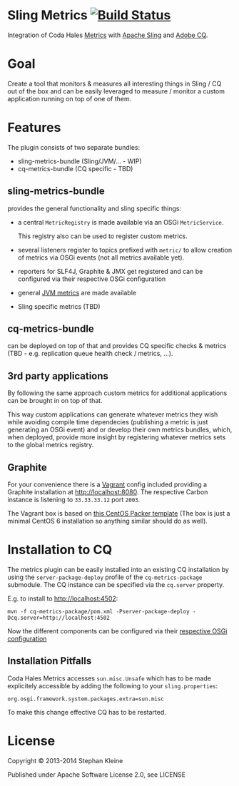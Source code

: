 Sling Metrics [![Build Status](https://api.travis-ci.org/digital-wonderland/sling-metrics.png)](https://travis-ci.org/digital-wonderland/sling-metrics)
=============

Integration of Coda Hales [Metrics](http://metrics.codahale.com/) with [Apache Sling](http://sling.apache.org/) and [Adobe CQ](http://www.adobe.com/sea/products/cq.html).

Goal
====

Create a tool that monitors & measures all interesting things in Sling / CQ out of the box and can be easily leveraged to measure / monitor a custom application running on top of one of them.

Features
========

The plugin consists of two separate bundles:

* sling-metrics-bundle (Sling/JVM/... - WIP)
* cq-metrics-bundle (CQ specific - TBD)

sling-metrics-bundle
--------------------

provides the general functionality and sling specific things:

* a central ```MetricRegistry``` is made available via an OSGi ```MetricService```.

    This registry also can be used to register custom metrics.

* several listeners register to topics prefixed with ```metric/``` to allow creation of metrics via OSGi events (not all metrics available yet).

* reporters for SLF4J, Graphite & JMX get registered and can be configured via their respective OSGi configuration

* general [JVM metrics](http://metrics.codahale.com/manual/jvm/) are made available

* Sling specific metrics (TBD)

cq-metrics-bundle
-----------------

can be deployed on top of that and provides CQ specific checks & metrics (TBD - e.g. replication queue health check / metrics, ...).

3rd party applications
----------------------

By following the same approach custom metrics for additional applications can be brought in on top of that.

This way custom applications can generate whatever metrics they wish while avoiding compile time dependecies (publishing a metric is just generating an OSGi event) and or develop their own metrics bundles, which, when deployed, provide more insight by registering whatever metrics sets to the global metrics registry.


Graphite
--------

For your convenience there is a [Vagrant](http://vagrantup.com) config included providing a Graphite installation at [http://localhost:8080](http://localhost:8080). The respective Carbon instance is listening to ```33.33.33.12``` port ```2003```.

The Vagrant box is based on [this CentOS Packer template](https://github.com/digital-wonderland/packer-templates/tree/master/CentOS-6-x86_64) (The box is just a minimal CentOS 6 installation so anything similar should do as well).


Installation to CQ
====================

The metrics plugin can be easily installed into an existing CQ installation by using the ```server-package-deploy``` profile of the ```cq-metrics-package``` submodule. The CQ instance can be specified via the ```cq.server``` property.

E.g. to install to [http://localhost:4502](http://localhost:4502):

```
mvn -f cq-metrics-package/pom.xml -Pserver-package-deploy -Dcq.server=http://localhost:4502
```

Now the different components can be configured via their [respective OSGi configuration](localhost:4502/system/console/configMgr)

Installation Pitfalls
---------------------

Coda Hales Metrics accesses ```sun.misc.Unsafe``` which has to be made explicitely accessible by adding the following to your ```sling.properties```:

```
org.osgi.framework.system.packages.extra=sun.misc
```
To make this change effective CQ has to be restarted.

License
=======

Copyright &copy; 2013-2014 Stephan Kleine

Published under Apache Software License 2.0, see LICENSE
